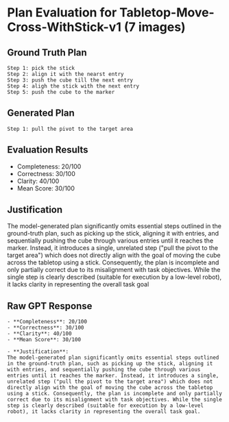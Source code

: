 # Plan Evaluation for Tabletop-Move-Cross-WithStick-v1 (7 images)

## Ground Truth Plan
```
Step 1: pick the stick
Step 2: align it with the nearst entry
Step 3: push the cube till the next entry
Step 4: aligh the stick with the next entry
Step 5: push the cube to the marker
```

## Generated Plan
```
Step 1: pull the pivot to the target area
```

## Evaluation Results
- Completeness: 20/100
- Correctness: 30/100
- Clarity: 40/100
- Mean Score: 30/100

## Justification
The model-generated plan significantly omits essential steps outlined in the ground-truth plan, such as picking up the stick, aligning it with entries, and sequentially pushing the cube through various entries until it reaches the marker. Instead, it introduces a single, unrelated step ("pull the pivot to the target area") which does not directly align with the goal of moving the cube across the tabletop using a stick. Consequently, the plan is incomplete and only partially correct due to its misalignment with task objectives. While the single step is clearly described (suitable for execution by a low-level robot), it lacks clarity in representing the overall task goal

## Raw GPT Response
```
- **Completeness**: 20/100  
- **Correctness**: 30/100  
- **Clarity**: 40/100  
- **Mean Score**: 30/100  

- **Justification**:  
The model-generated plan significantly omits essential steps outlined in the ground-truth plan, such as picking up the stick, aligning it with entries, and sequentially pushing the cube through various entries until it reaches the marker. Instead, it introduces a single, unrelated step ("pull the pivot to the target area") which does not directly align with the goal of moving the cube across the tabletop using a stick. Consequently, the plan is incomplete and only partially correct due to its misalignment with task objectives. While the single step is clearly described (suitable for execution by a low-level robot), it lacks clarity in representing the overall task goal.
```
